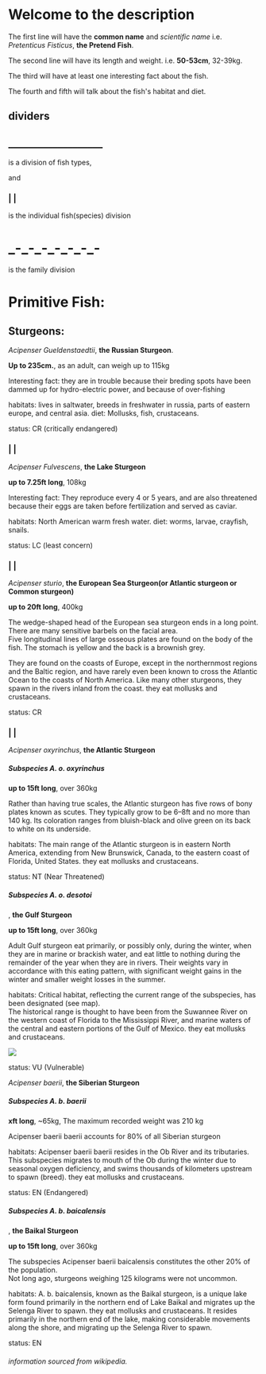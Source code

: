 
<h1><br/><br/><br/><br/> Welcome to the description </h1>
<p>The first line will have the <b>common name</b> and <i>scientific name</i> i.e. <i>Pretenticus Fisticus</i>, <b>the Pretend Fish</b>.</p>
<p>The second line will have its length and weight. i.e. <b>50-53cm</b>, 32-39kg.</p>
<p>The third will have at least one interesting fact about the fish.</p>
<p>The fourth and fifth will talk about the fish's habitat and diet.</p>
<h2> dividers </h2>

<h2>___________________</h2>

<p>is a division of fish types,</p>
<p> and </p>

<h3>| |</h3>
<p> is the individual fish(species) division</p>

<h1>_-_-_-_-_-_-_-</h1>
<p> is the family division </p>
  
<h1>Primitive Fish:</h1> 

<h2 id="sturgeon"> Sturgeons: </h2>
<!-- class="status" is for all fish -->
<!-- classes for sturgeons:
- SturgeonName,
- SturgeonFact,
- aboutSturgeon -->

<p> <i>Acipenser Gueldenstaedtii</i>, <b class="SturgeonName">the Russian Sturgeon</b>. </p>
<p> <b>Up to 235cm.</b>, as an adult, can weigh up to 115kg </p>
<p class="SturgeonFact"> Interesting fact: they are in trouble because their breding spots have been dammed up for hydro-electric power, and because of over-fishing<p>
<p class="aboutSturgeon"> habitats: lives in saltwater, breeds in freshwater in russia, parts of eastern europe, and central asia. diet: Mollusks, fish, crustaceans.<p>
<p class="status">status: CR (critically endangered)</p>
  
<h3>| |</h3>

<p> <i>Acipenser Fulvescens</i>, <b class="SturgeonName">the Lake Sturgeon</b> </p>
<p> <b>up to 7.25ft long</b>, 108kg </p>
<p class="SturgeonFact"> Interesting fact: They reproduce every 4 or 5 years, and are also threatened because their eggs are taken before fertilization and served as caviar.<p>
<p class="aboutSturgeon"> habitats: North American warm fresh water. diet: worms, larvae, crayfish, snails. <p>
<p class="status"> status: LC (least concern)</p>

<h3>| |</h3>

<p> <i>Acipenser sturio</i>, <b class="SturgeonName">the European Sea Sturgeon(or Atlantic sturgeon or Common sturgeon)</b> </p>
<p> <b>up to 20ft long</b>, 400kg </p>
<p class="SturgeonFact"> The wedge-shaped head of the European sea sturgeon ends in a long point. There are many sensitive barbels on the facial area.<br/>
Five longitudinal lines of large osseous plates are found on the body of the fish. The stomach is yellow and the back is a brownish grey.<p>
<p class="aboutSturgeon"> They are found on the coasts of Europe, except in the northernmost regions and the Baltic region, and have rarely even been known to cross the Atlantic Ocean to the coasts of North America. Like many other sturgeons, they spawn in the rivers inland from the coast. they eat mollusks and crustaceans. <p>
<p class="status"> status: CR</p>

<h3>| |</h3>

<p> <i>Acipenser oxyrinchus</i>, <b class="SturgeonName">the Atlantic Sturgeon</b> </p>

<h5 class="status"> Subspecies A. o. oxyrinchus </h5>

<p> <b>up to 15ft  long</b>, over 360kg </p>
<p class="SturgeonFact"> Rather than having true scales, the Atlantic sturgeon has five rows of bony plates known as scutes. They typically grow to be 6–8ft and no more than 140 kg. Its coloration ranges from bluish-black and olive green on its back to white on its underside.<p>

<p class="aboutSturgeon"> habitats: The main range of the Atlantic sturgeon is in eastern North America, extending from New Brunswick, Canada, to the eastern coast of Florida, United States. they eat mollusks and crustaceans. <p>
<p> status: NT (Near Threatened)</p>

<h5> Subspecies A. o. desotoi </h5> <p>, <b class="SturgeonName">the Gulf Sturgeon</b> </p></p>

<p> <b>up to 15ft  long</b>, over 360kg </p>
<p class="SturgeonFact">  Adult Gulf sturgeon eat primarily, or possibly only, during the winter, when they are in marine or brackish water, and eat little to nothing during the remainder of the year when they are in rivers. Their weights vary in accordance with this eating pattern, with significant weight gains in the winter and smaller weight losses in the summer.<p>

<p class="aboutSturgeon"> habitats:  Critical habitat, reflecting the current range of the subspecies, has been designated (see map).<br/>
The historical range is thought to have been from the Suwannee River on the western coast of Florida to the Mississippi River, and marine waters of the central and eastern portions of the Gulf of Mexico. they eat mollusks and crustaceans. <p>

<img src="https://upload.wikimedia.org/wikipedia/commons/thumb/6/6b/Acipenser_oxyrhynchus_desotoi_2003_critical_habitat.jpg/254px-Acipenser_oxyrhynchus_desotoi_2003_critical_habitat.jpg" />

<p class="status"> status: VU (Vulnerable)</p>



<p> <i>Acipenser baerii</i>, <b class="SturgeonName">the Siberian Sturgeon</b> </p>

<h5 class="SturgeonName"> Subspecies A. b. baerii </h5>

<p> <b> xft  long</b>, ~65kg, The maximum recorded weight was 210 kg</p>
<p class="SturgeonFact"> Acipenser baerii baerii accounts for 80% of all Siberian sturgeon<p>

<p class="aboutSturgeon"> habitats: Acipenser baerii baerii resides in the Ob River and its tributaries. This subspecies migrates to mouth of the Ob during the winter due to seasonal oxygen deficiency, and swims thousands of kilometers upstream to spawn (breed). they eat mollusks and crustaceans. <p>
<p class="status"> status: EN (Endangered)</p>

<span><h5> Subspecies A. b. baicalensis </h5> <p>, <b class="SturgeonName">the Baikal Sturgeon</b> </p></p></span>

<p> <b>up to 15ft  long</b>, over 360kg </p>
<p class="SturgeonFact"> The subspecies Acipenser baerii baicalensis constitutes the other 20% of the population. <br/>
Not long ago, sturgeons weighing 125 kilograms were not uncommon.<p>

<p class="aboutSturgeon"> habitats: A. b. baicalensis, known as the Baikal sturgeon, is a unique lake form found primarily in the northern end of Lake Baikal and migrates up the Selenga River to spawn. they eat mollusks and crustaceans.  It resides primarily in the northern end of the lake, making considerable movements along the shore, and migrating up the Selenga River to spawn.<p>

<p class="status"> status: EN</p>





<h6>information sourced from wikipedia.</h6>
